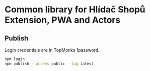 # Common library for Hlídač Shopů Extension, PWA and Actors

## Publish

Login credentials are in TopMonks 1password. 

```bash
npm login
npm publish --access public --tag latest
```
